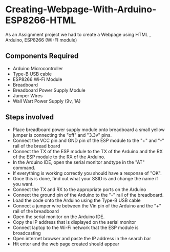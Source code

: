 # Creating-Webpage-With-Arduino-ESP8266-HTML
As an Assignment project we had to create a Webpage using HTML , Arduino, ESP8266 (WI-FI module)
## Components Required
- Arduino Microcontroller
- Type-B USB cable
- ESP8266 Wi-Fi Module
- Breadboard
- Breadboard Power Supply Module
- Jumper Wires
- Wall Wart Power Supply (9v, 1A)
## Steps involved 
- Place breadboard power supply module onto breadboard a small yellow jumper is connecting the "off" and "3.3v" pins. 
- Connect the VCC pin and GND pin of the ESP module to the "+" and "-" rail of the bread board
- Connect the TX of the ESP module to the TX of the Arduino and the RX of the ESP module to the RX of the Arduino. 
- In the Arduino IDE, open the serial monitor andtype in the "AT" command. 
- If everything is working correctly you should have a response of "OK". 
- Once this is done, find out what your SSID is and change the name if you want.
- Connect the TX and RX to the appropriate ports on the Arduino 
- Connect the ground pin of the Arduino to the "-" rail of the breadboard.
- Load the code onto the Arduino using the Type-B USB cable
- Connect a jumper wire between the Vin pin of the Arduino and the "+" rail of the breadboard
- Open the serial monitor on the Arduino IDE. 
- Copy the IP address that is displayed on the serial monitor
- Connect laptop to the Wi-Fi network that the ESP module is broadcasting
- Open internet browser and paste the IP address in the search bar
- Hit enter and the web page created should appear
